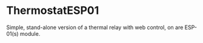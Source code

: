 # ThermostatESP01
Simple, stand-alone version of a thermal relay with web control, on are ESP-01(s) module.

